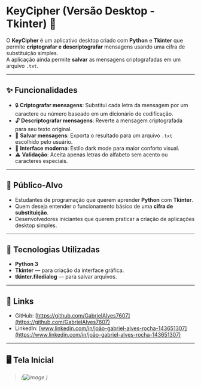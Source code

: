 # KeyCipher (Versão Desktop - Tkinter) 🔐

O **KeyCipher** é um aplicativo desktop criado com **Python** e **Tkinter** que permite **criptografar e descriptografar** mensagens usando uma cifra de substituição simples.  
A aplicação ainda permite **salvar** as mensagens criptografadas em um arquivo `.txt`.

---

## ✨ Funcionalidades

- 🔒 **Criptografar mensagens**: Substitui cada letra da mensagem por um caractere ou número baseado em um dicionário de codificação.
- 🔓 **Descriptografar mensagens**: Reverte a mensagem criptografada para seu texto original.
- 💾 **Salvar mensagens**: Exporta o resultado para um arquivo `.txt` escolhido pelo usuário.
- 🎨 **Interface moderna**: Estilo dark mode para maior conforto visual.
- ⚠️ **Validação**: Aceita apenas letras do alfabeto sem acento ou caracteres especiais.

---

## 🎯 Público-Alvo

- Estudantes de programação que querem aprender **Python** com **Tkinter**.
- Quem deseja entender o funcionamento básico de uma **cifra de substituição**.
- Desenvolvedores iniciantes que querem praticar a criação de aplicações desktop simples.

---

## 🚀 Tecnologias Utilizadas

- **Python 3**
- **Tkinter** — para criação da interface gráfica.
- **tkinter.filedialog** — para salvar arquivos.

---

## 📎 Links

- GitHub: [https://github.com/GabrielAlves7607](https://github.com/GabrielAlves7607)
- LinkedIn: [www.linkedin.com/in/joão-gabriel-alves-rocha-143651307](https://www.linkedin.com/in/joão-gabriel-alves-rocha-143651307)

---

## 🖥️ Tela Inicial

> *(![image](https://github.com/user-attachments/assets/1ad656f4-01f5-456f-af7c-1f500a5f2fdf)
)*
